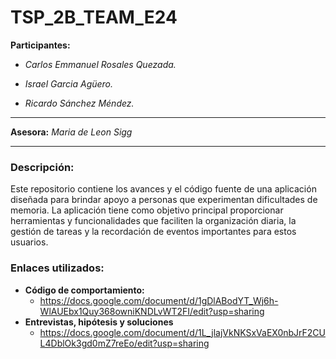 # TSP_2B_TEAM_E24

**Participantes:** 

- _Carlos Emmanuel Rosales Quezada._ 

- _Israel Garcia Agüero._

- _Ricardo Sánchez Méndez._

--- 
**Asesora:** _Maria de Leon Sigg_

---
### Descripción:

Este repositorio contiene los avances y el código fuente de una aplicación diseñada para brindar apoyo a personas que experimentan dificultades de memoria. La aplicación tiene como objetivo principal proporcionar herramientas y funcionalidades que faciliten la organización diaria, la gestión de tareas y la recordación de eventos importantes para estos usuarios.

### Enlaces utilizados:

- **Código de comportamiento:**
	- https://docs.google.com/document/d/1gDlABodYT_Wj6h-WlAUEbx1Quy368owniKNDLvWT2FI/edit?usp=sharing
- **Entrevistas, hipótesis y soluciones** 
	- https://docs.google.com/document/d/1L_jlajVkNKSxVaEX0nbJrF2CUL4DblOk3gd0mZ7reEo/edit?usp=sharing






